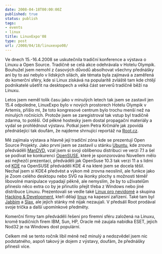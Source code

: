 ```yaml
---
date: 2008-04-18T00:00:00Z
published: true
status: publish
tags:
- events
- linux
title: LinuxExpo'08
type: post
url: /2008/04/18/linuxexpo08/
---
```


Ve dnech 15.-16.4.2008 se uskutečnila tradiční konference a výstava o Linuxu a Open Source. Tradičně se celá akce odehrávala v Hotelu Olympik. Bouhužel jsem nemohl z časových důvodů absolhovat všechny přednášky ani by to asi nebylo v lidských silách, ale témata byla zajímavá a zaměřená do komerční sféry, kde si Linux získává na popularitě zvláště tam kde chtějí podnikatelé ušetřit na desktopech a velká část serverů tradičně běží na Linuxu.

Letos jsem neměl tolik času jako v minulých letech tak jsem se zastavil jen 15.4 odpoledne, LinuxExpo bylo v nových prostorech Hotelu Olympik v Artemis, přišlo mi, že toto kongresové centrum bylo trochu menší než na minulých ročnících. Protože jsem se zaregistroval tak vstup byl tradičně zdarma, to potěší. Od pěkné hostesky jsem dostal propagační materiály a vydal se prohlédnout výstavu. Potkal jsem Petra Krčmáře jak zpovídá přednášející tak doufám, že najdeme shrnující reportáž na <a href="https://www.root.cz">Root.cz</a>.

Mě zajímala výstava a hlavně její tradiční zóna kde se prezentují Open Source Projekty. Jako první jsem se zastavil u stánku <a href="https://www.ubuntu.cz">Ubuntu</a>, kde zrovna předváděli <a href="https://corwin78.blog.root.cz/0707/tvorba-dvd-video-aneb-mandvd">ManDVD</a>, vzal jsem si svoji oblíbenou distribuci ve verzi 7.1 a šel se podívat ke konkurenci <a href="https://www.suseportal.cz">OpenSUSE</a>, které je sponzorováno Novellem mělo asi nejhezčí prezentaci, předváděli jak OpenSuse 10.3 tak verzi 11 a s lidmi od <a href="https://www.kde.cz">KDE</a> na OpenSUSE předváděli KDE 4 na které jsem se docela těšil. Nechal jsem si KDE4 předvést a výkon mě zrovna neoslinil, ale funkce jako je Zoom celého desktopu nebo SVG na ikonky plochy s možnosti téměř libovolné manipulace vypadají pěkně, ale nemyslím, že by to uživatelům přineslo něco extra co by je přinutilo přejít třeba z Windows nebo jiné distribuce Linuxu. Prezentovali se vedle také <a href="https://www.freebsoft.org">Linux pro nevidomé</a> a skupina <a href="https://www.palmlinux.cz">Hacking &amp; Development</a>, kteří dělají <a href="https://www.darkcode.cc">linux</a> na kapesní zařízení. Také tam byl <a href="https://www.jabbim.cz">Jabbim</a> a <a href="https://www.slax.org">Slax</a>, ale jejich stánky mě nijak nezaujali. V předsálí Root prodával svoje trička a další upomínkové předměty.

Komerční firmy tam předváděli řešení pro firemní sféru založená na Linuxu, kromě tradičních firem IBM, Sun, HP, Oracle mě zaujala nabídka ESET, jejich Nod32 je na Windows dost populární.

Celkem mě se tento ročník líbil méně než minulý a nedozvědel jsem nic podstatného, aspoň takový je dojem z výstavy, doufám, že přednášky přinesli více.
